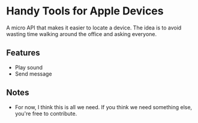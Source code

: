 # Handy Tools for Apple Devices

A micro API that makes it easier to locate a device. The idea is to avoid wasting time walking around the office and asking everyone.

## Features
* Play sound
* Send message

## Notes
* For now, I think this is all we need. If you think we need something else, you're free to contribute. 
